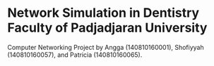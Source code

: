 # Network Simulation in Dentistry Faculty of Padjadjaran University
Computer Networking Project by Angga (140810160001), Shofiyyah (140810160057), and Patricia (140810160065).
